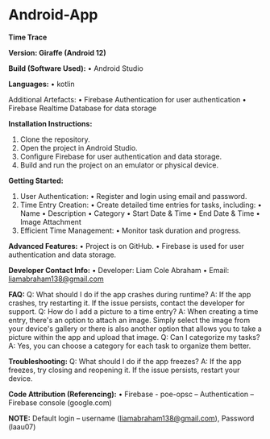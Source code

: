 # Android-App

**Time Trace**

**Version: Giraffe (Android 12)**

**Build (Software Used):**
• Android Studio

**Languages:**
• kotlin

Additional Artefacts:
• Firebase Authentication for user authentication
• Firebase Realtime Database for data storage

**Installation Instructions:**
1. Clone the repository.
2. Open the project in Android Studio.
3. Configure Firebase for user authentication and data storage.
4. Build and run the project on an emulator or physical device.

**Getting Started:**
1. User Authentication:
• Register and login using email and password.
2. Time Entry Creation:
• Create detailed time entries for tasks, including:
• Name
• Description
• Category
• Start Date & Time
• End Date & Time
• Image Attachment
3. Efficient Time Management:
• Monitor task duration and progress.

**Advanced Features:**
• Project is on GitHub.
• Firebase is used for user authentication and data storage.

**Developer Contact Info:**
• Developer: Liam Cole Abraham
• Email: liamabraham138@gmail.com

**FAQ:**
Q: What should I do if the app crashes during runtime?
A: If the app crashes, try restarting it. If the issue persists, contact the developer for support.
Q: How do I add a picture to a time entry?
A: When creating a time entry, there's an option to attach an image. Simply select the image from your device's gallery or there is also another option that allows you to take a picture within the app and upload that image.
Q: Can I categorize my tasks?
A: Yes, you can choose a category for each task to organize them better.

**Troubleshooting:**
Q: What should I do if the app freezes?
A: If the app freezes, try closing and reopening it. If the issue persists, restart your device.

**Code Attribution (Referencing):**
• Firebase - poe-opsc – Authentication – Firebase console (google.com)

**NOTE:**
Default login – username (liamabraham138@gmail.com), Password (laau07)
